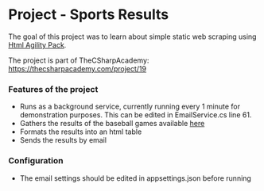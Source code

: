 ﻿# Project - Sports Results

The goal of this project was to learn about simple static web scraping using [Html Agility Pack](https://html-agility-pack.net/).

The project is part of TheCSharpAcademy: https://thecsharpacademy.com/project/19

### Features of the project

* Runs as a background service, currently running every 1 minute for demonstration purposes. This can be edited in EmailService.cs line 61.
* Gathers the results of the baseball games available [here](https://www.basketball-reference.com/boxscores/)
* Formats the results into an html table
* Sends the results by email

### Configuration

* The email settings should be edited in appsettings.json before running



